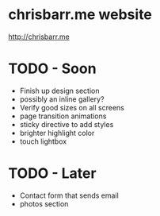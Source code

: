 # chrisbarr.me website
http://chrisbarr.me


# TODO - Soon
* Finish up design section
* possibly an inline gallery?
* Verify good sizes on all screens
* page transition animations
* sticky directive to add styles
* brighter highlight color
* touch lightbox

# TODO - Later
* Contact form that sends email
* photos section

